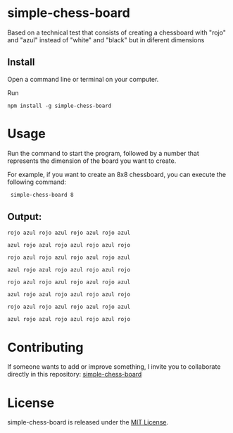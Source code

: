 # simple-chess-board
Based on a technical test that consists of creating a chessboard with "rojo" and "azul" instead of "white" and "black" but in diferent dimensions

## Install

Open a command line or terminal on your computer.

Run 

```npm
npm install -g simple-chess-board
```

# Usage


Run the command to start the program, followed by a number that represents the dimension of the board you want to create.

For example, if you want to create an 8x8 chessboard, you can execute the following command:

```bash
 simple-chess-board 8
```


## Output:

```npm
rojo azul rojo azul rojo azul rojo azul

azul rojo azul rojo azul rojo azul rojo

rojo azul rojo azul rojo azul rojo azul

azul rojo azul rojo azul rojo azul rojo

rojo azul rojo azul rojo azul rojo azul

azul rojo azul rojo azul rojo azul rojo

rojo azul rojo azul rojo azul rojo azul

azul rojo azul rojo azul rojo azul rojo
```




# Contributing

If someone wants to add or improve something, I invite you to collaborate directly in this repository: [simple-chess-board](https://github.com/Octa96mz/simple-chess-board)

# License

simple-chess-board is released under the [MIT License](https://opensource.org/licenses/MIT).